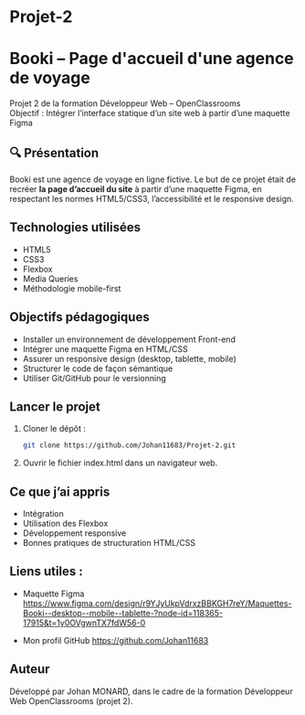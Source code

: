 # Projet-2
# Booki – Page d'accueil d'une agence de voyage

Projet 2 de la formation Développeur Web – OpenClassrooms  
Objectif : Intégrer l’interface statique d’un site web à partir d’une maquette Figma

## 🔍 Présentation

Booki est une agence de voyage en ligne fictive. Le but de ce projet était de recréer **la page d’accueil du site** à partir d’une maquette Figma, en respectant les normes HTML5/CSS3, l’accessibilité et le responsive design.

## Technologies utilisées

- HTML5
- CSS3
- Flexbox
- Media Queries
- Méthodologie mobile-first

## Objectifs pédagogiques

- Installer un environnement de développement Front-end
- Intégrer une maquette Figma en HTML/CSS
- Assurer un responsive design (desktop, tablette, mobile)
- Structurer le code de façon sémantique
- Utiliser Git/GitHub pour le versionning

## Lancer le projet

1. Cloner le dépôt :
   ```bash
   git clone https://github.com/Johan11683/Projet-2.git

2. Ouvrir le fichier index.html dans un navigateur web.



## Ce que j’ai appris

- Intégration
- Utilisation des Flexbox
- Développement responsive
- Bonnes pratiques de structuration HTML/CSS

## Liens utiles : 
- Maquette Figma
https://www.figma.com/design/r9YJyUkpVdrxzBBKGH7reY/Maquettes-Booki--desktop--mobile--tablette-?node-id=118365-17915&t=1y0OVgwnTX7fdW56-0

- Mon profil GitHub
https://github.com/Johan11683

## Auteur
Développé par Johan MONARD, dans le cadre de la formation Développeur Web OpenClassrooms (projet 2).

